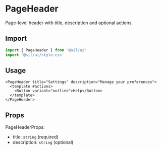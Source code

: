 # PageHeader

Page-level header with title, description and optional actions.

## Import

```ts
import { PageHeader } from '@sil/ui'
import '@sil/ui/style.css'
```

## Usage

```vue
<PageHeader title="Settings" description="Manage your preferences">
  <template #actions>
    <Button variant="outline">Help</Button>
  </template>
</PageHeader>
```

## Props

PageHeaderProps:
- title: `string` (required)
- description: `string` (optional)